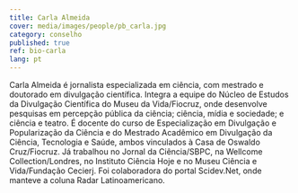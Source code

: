 ```yaml
---
title: Carla Almeida
cover: media/images/people/pb_carla.jpg
category: conselho
published: true
ref: bio-carla
lang: pt
---
```

Carla Almeida é jornalista especializada em ciência, com mestrado e doutorado em divulgação científica. Integra a equipe do Núcleo de Estudos da Divulgação Científica do Museu da Vida/Fiocruz, onde desenvolve pesquisas em percepção pública da ciência; ciência, mídia e sociedade; e ciência e teatro. É docente do curso de Especialização em Divulgação e Popularização da Ciência e do Mestrado Acadêmico em Divulgação da Ciência, Tecnologia e Saúde, ambos vinculados à Casa de Oswaldo Cruz/Fiocruz. Já trabalhou no Jornal da Ciência/SBPC, na Wellcome Collection/Londres, no Instituto Ciência Hoje e no Museu Ciência e Vida/Fundação Cecierj. Foi colaboradora do portal Scidev.Net, onde manteve a coluna Radar Latinoamericano.  
